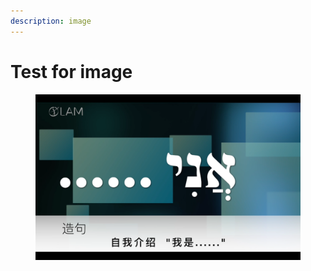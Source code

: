 ```yaml
---
description: image
---
```


# Test for image



<figure><img src=".gitbook/assets/1-20240225102817396.png" alt=""><figcaption></figcaption></figure>
